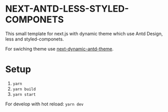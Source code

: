 # NEXT-ANTD-LESS-STYLED-COMPONETS

This small template for next.js with dynamic theme which use Antd Design, less and styled-componets.

For swiching theme use [next-dynamic-antd-theme](https://github.com/OhYee/next-dynamic-antd-theme#readme).
# Setup
1. `yarn`
2. `yarn build`
3. `yarn start`

For develop with hot reload:
`yarn dev`